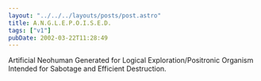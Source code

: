```yaml
---
layout: "../../../layouts/posts/post.astro"
title: A.N.G.L.E.P.O.I.S.E.D.
tags: ["v1"]
pubDate: 2002-03-22T11:28:49
---
```


Artificial Neohuman Generated for Logical Exploration/Positronic Organism Intended for Sabotage and Efficient Destruction.
